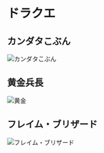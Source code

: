 
# ドラクエ


## カンダタこぶん

![カンダタこぶん](https://user-images.githubusercontent.com/1782095/88411486-fc8c2e80-ce12-11ea-873f-52ff62b67cf4.jpg)


## 黄金兵長

![黄金](https://user-images.githubusercontent.com/1782095/88411501-02820f80-ce13-11ea-84b5-3dbdfcd95a20.jpg)


## フレイム・ブリザード

![フレイム・ブリザード](https://user-images.githubusercontent.com/1782095/88412141-0e220600-ce14-11ea-9350-0dad1e8947b7.jpg)


